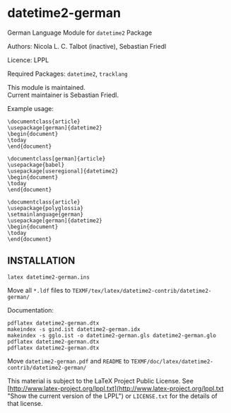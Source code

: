 # datetime2-german
German Language Module for `datetime2` Package  

Authors: Nicola L. C. Talbot (inactive), Sebastian Friedl  

Licence: LPPL  

Required Packages: `datetime2`, `tracklang`  

This module is maintained.  
Current maintainer is Sebastian Friedl.

Example usage:  

    \documentclass{article}
    \usepackage[german]{datetime2}
    \begin{document}
    \today
    \end{document}

    \documentclass[german]{article}
    \usepackage{babel}
    \usepackage[useregional]{datetime2}
    \begin{document}
    \today
    \end{document}

    \documentclass{article}
    \usepackage{polyglossia}
    \setmainlanguage{german}
    \usepackage[german]{datetime2}
    \begin{document}
    \today
    \end{document}


## INSTALLATION

`latex datetime2-german.ins`

Move all `*.ldf` files to `TEXMF/tex/latex/datetime2-contrib/datetime2-german/`

Documentation:  

    pdflatex datetime2-german.dtx
    makeindex -s gind.ist datetime2-german.idx
    makeindex -s gglo.ist -o datetime2-german.gls datetime2-german.glo
    pdflatex datetime2-german.dtx
    pdflatex datetime2-german.dtx

Move `datetime2-german.pdf` and `README` to `TEXMF/doc/latex/datetime2-contrib/datetime2-german/`

This material is subject to the LaTeX Project Public License. See [http://www.latex-project.org/lppl.txt](http://www.latex-project.org/lppl.txt "Show the current version of the LPPL") or `LICENSE.txt` for the details of that license.
